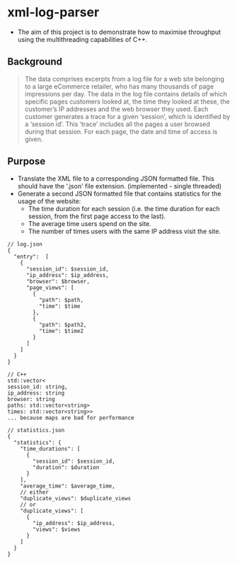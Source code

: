 # xml-log-parser

* The aim of this project is to demonstrate how to maximise throughput using the multithreading capabilities of C++.

## Background
> The data comprises excerpts from a log file for a web site belonging to a large eCommerce retailer, who has many thousands of page impressions per day.
> The data in the log file contains details of which specific pages customers looked at, the time they looked at these, the customer’s IP addresses and the web browser they used. Each customer generates a trace for a given ‘session’, which is identified by a ‘session id’. This ‘trace’ includes all the pages a user browsed during that session. For each page, the date and time of access is given.

## Purpose
* Translate the XML file to a corresponding JSON formatted file. This should have the '.json' file extension. (implemented - single threaded)
* Generate a second JSON formatted file that contains statistics for the usage of the website:
  * The time duration for each session (i.e. the time duration for each session, from the first page access to the last).
  * The average time users spend on the site.
  * The number of times users with the same IP address visit the site.

```
// log.json
{
  "entry":  [
    {
      "session_id": $session_id,
      "ip_address": $ip_address,
      "browser": $browser,
      "page_views": [
        {
          "path": $path,
          "time": $time
        },
        {
          "path": $path2,
          "time": $time2
        }
      ]
    ]
  }
}

// C++
std::vector<
session_id: string,
ip_address: string
browser: string
paths: std::vector<string>
times: std::vector<string>>
... because maps are bad for performance

// statistics.json
{
  "statistics": {
    "time_durations": [
      {
        "session_id": $session_id,
        "duration": $duration
      }
    ],
    "average_time": $average_time,
    // either
    "duplicate_views": $duplicate_views
    // or
    "duplicate_views": [
      {
        "ip_address": $ip_address,
        "views": $views
      }
    ]
  }
}
```
